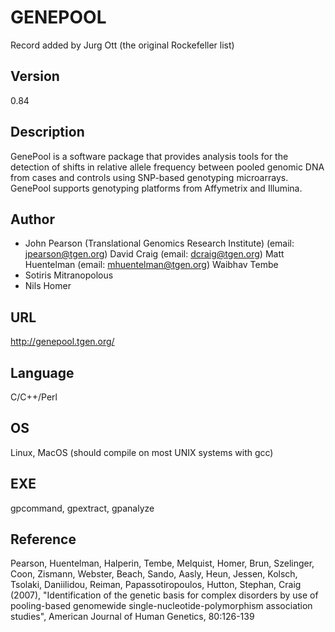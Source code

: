 # GENEPOOL
Record added by Jurg Ott (the original Rockefeller list)

## Version
0.84

## Description
GenePool is a software package that provides analysis tools for the detection of shifts in relative allele frequency between pooled genomic DNA from cases and controls using SNP-based genotyping microarrays. GenePool supports genotyping platforms from Affymetrix and Illumina.

## Author
* John Pearson (Translational Genomics Research Institute) (email: jpearson@tgen.org) David Craig (email: dcraig@tgen.org) Matt Huentelman (email: mhuentelman@tgen.org) Waibhav Tembe
* Sotiris Mitranopolous
* Nils Homer

## URL
http://genepool.tgen.org/

## Language
C/C++/Perl

## OS
Linux, MacOS (should compile on most UNIX systems with gcc)

## EXE
gpcommand, gpextract, gpanalyze

## Reference
Pearson, Huentelman, Halperin, Tembe, Melquist, Homer, Brun, Szelinger, Coon, Zismann, Webster, Beach, Sando, Aasly, Heun, Jessen, Kolsch, Tsolaki, Daniilidou, Reiman, Papassotiropoulos, Hutton, Stephan, Craig (2007), "Identification of the genetic basis for complex disorders by use of pooling-based genomewide single-nucleotide-polymorphism association studies", American Journal of Human Genetics, 80:126-139
